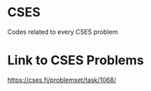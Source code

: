 # CSES
Codes related to every CSES problem
# Link to CSES Problems
https://cses.fi/problemset/task/1068/
